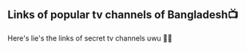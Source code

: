 ## Links of popular tv channels of Bangladesh📺

Here's lie's the links of secret tv channels uwu
🙈🙈
